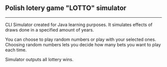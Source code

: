 ## Polish lotery game "LOTTO" simulator
---

CLI Simulator created for Java learning purposes.
It simulates effects of draws done in a specified amount of years.

You can choose to play random numbers or play with your selected ones.
Choosing random numbers lets you decide how many bets you want to play each time.

Simulator outputs all lottery wins.